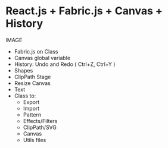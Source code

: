 # React.js + Fabric.js + Canvas + History

IMAGE

* Fabric.js on Class
* Canvas global variable
* History: Undo and Redo ( Ctrl+Z, Ctrl+Y )
* Shapes
* ClipPath Stage
* Resize Canvas
* Text
* Class to: 
  * Export
  * Import
  * Pattern
  * Effects/Filters
  * ClipPath/SVG
  * Canvas
  * Utils files
